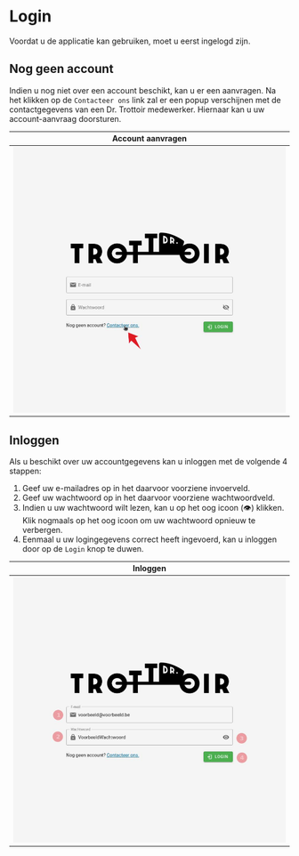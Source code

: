 # Login
Voordat u de applicatie kan gebruiken, moet u eerst ingelogd zijn.

## Nog geen account

Indien u nog niet over een account beschikt, kan u er een aanvragen.
Na het klikken op de `Contacteer ons` link zal er een popup verschijnen met de contactgegevens van
een Dr. Trottoir medewerker. Hiernaar kan u uw account-aanvraag doorsturen.

|       Account aanvragen       |
|:-----------------------------:|
| ![](../../assets/no_account.jpg) |

## Inloggen
Als u beschikt over uw accountgegevens kan u inloggen met de volgende 4 stappen:
1. Geef uw e-mailadres op in het daarvoor voorziene invoerveld.
2. Geef uw wachtwoord op in het daarvoor voorziene wachtwoordveld.
3. Indien u uw wachtwoord wilt lezen, kan u op het oog icoon (👁) klikken. Klik nogmaals
op het oog icoon om uw wachtwoord opnieuw te verbergen.
4. Eenmaal u uw logingegevens correct heeft ingevoerd, kan u inloggen door op de `Login`
knop te duwen.

|            Inloggen            |
|:------------------------------:|
| ![](../../assets/login_steps.jpg) |
